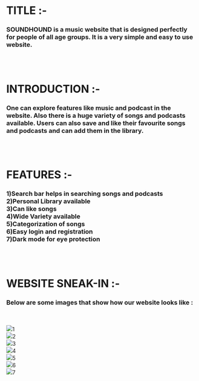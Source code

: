 <h1>TITLE :- </h1>
<h3>
SOUNDHOUND is a music website that is designed perfectly for people of all age groups. It is a very simple and easy to use website. 
</h3></br></br>
<h1>INTRODUCTION :-</h1>
<h3>
One can explore features like music and podcast in the website. Also there is a huge variety of songs and podcasts available. Users can also save and like their favourite songs and podcasts and can add them in the library.
</h3></br></br>
<h1>FEATURES :-</h1>
<h3>
1)Search bar helps in searching songs and podcasts</br>
2)Personal Library available</br>
3)Can like songs</br>
4)Wide Variety available</br>
5)Categorization of songs</br>
6)Easy login and registration</br>
7)Dark mode for eye protection</br>
</h3></br></br>
<h1>WEBSITE SNEAK-IN :-</h1>
<h3>Below are some images that show how our website looks like :</h3>
<br></br>
<img src="../icp-6-group-8-javascript-project-2/Images/one.png">1</br>
<img src="../icp-6-group-8-javascript-project-2/Images/two.png">2</br>
<img src="../icp-6-group-8-javascript-project-2/Images/three.png">3</br>
<img src="../icp-6-group-8-javascript-project-2/Images/four.png">4</br>
<img src="../icp-6-group-8-javascript-project-2/Images/five.png">5</br>
<img src="../icp-6-group-8-javascript-project-2/Images/six.png">6</br>
<img src="../icp-6-group-8-javascript-project-2/Images/seven.png">7</br>
</br></br>